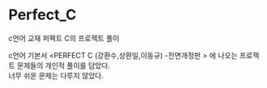 # Perfect_C
c언어 교재 퍼펙트 C의 프로젝트 풀이

c언어 기본서
<PERFECT C (강환수,상환일,이동규) -전면개정판 > 에 나오는 프로젝트 문제들의 개인적 풀이를 담았다.  
너무 쉬운 문제는 다루지 않았다. 
